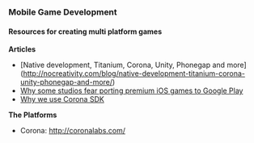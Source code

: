 ### Mobile Game Development

#### Resources for creating multi platform games

**Articles**

- [Native development, Titanium, Corona, Unity, Phonegap and more] (http://nocreativity.com/blog/native-development-titanium-corona-unity-phonegap-and-more/)
- [Why some studios fear porting premium iOS games to Google Play](http://www.pocketgamer.co.uk/r/iPad/Qvadriga/feature.asp?c=61340&utm_source=feedburner&utm_medium=feed&utm_campaign=Feed%3A+PocketGamerLatestAdditionsipad+%28Pocket+Gamer+|+Latest+additions+%28iPad%29%29)
- [Why we use Corona SDK](http://www.overpass.co.uk/corona-sdk/)

**The Platforms**

- Corona: http://coronalabs.com/